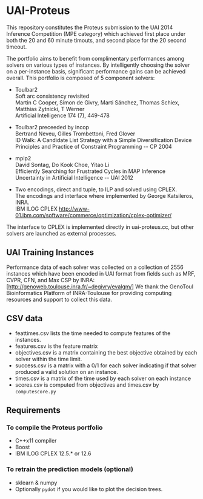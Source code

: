 # UAI-Proteus

This repository constitutes the Proteus submission to the UAI 2014 Inference
Competition (MPE category) which achieved first place under both the 20 and 60
minute timouts, and second place for the 20 second timeout.

The portfolio aims to benefit from complimentary performances among solvers on
various types of instances. By intelligently choosing the solver on a
per-instance basis, significant performance gains can be achieved overall. This
portfolio is composed of 5 component solvers:

* Toulbar2  
  Soft arc consistency revisited  
  Martin C Cooper, Simon de Givry, Marti Sánchez, Thomas Schiex, Matthias Zytnicki, T Werner  
  Artificial Intelligence 174 (7), 449-478  

* Toulbar2 preceeded by incop  
  Bertrand Neveu, Gilles Trombettoni, Fred Glover  
  ID Walk: A Candidate List Strategy with a Simple Diversification Device  
  Principles and Practice of Constraint Programming -- CP 2004  

* mplp2  
  David Sontag, Do Kook Choe, Yitao Li  
  Efficiently Searching for Frustrated Cycles in MAP Inference  
  Uncertainty in Artificial Intelligence -- UAI 2012  

* Two encodings, direct and tuple, to ILP and solved using CPLEX.  
  The encodings and interface where implemented by George Katsileros, INRA.  
  IBM ILOG CPLEX http://www-01.ibm.com/software/commerce/optimization/cplex-optimizer/  

The interface to CPLEX is implemented directly in uai-proteus.cc, but other
solvers are launched as external processes.


## UAI Training Instances

Performance data of each solver was collected on a collection of 2556 instances
which have been encoded in UAI format from fields such as MRF, CVPR, CFN, and
Max CSP by INRA: [http://genoweb.toulouse.inra.fr/~degivry/evalgm/]
We thank the GenoToul Bioinformatics Platform of INRA-Toulouse for providing
computing resources and support to collect this data.


## CSV data

* feattimes.csv lists the time needed to compute features of the instances.
* features.csv is the feature matrix
* objectives.csv is a matrix containing the best objective obtained by each
  solver within the time limit.
* success.csv is a matrix with a 0/1 for each solver indicating if that solver
  produced a valid solution on an instance.
* times.csv is a matrix of the time used by each solver on each instance
* scores.csv is computed from objectives and times.csv by `computescore.py`


## Requirements

### To compile the Proteus portfolio

* C++x11 compiler
* Boost
* IBM ILOG CPLEX 12.5.* or 12.6


### To retrain the prediction models (optional)

* sklearn & numpy
* Optionally `pydot` if you would like to plot the decision trees.

